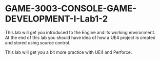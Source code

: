 # GAME-3003-CONSOLE-GAME-DEVELOPMENT-I-Lab1-2
This lab will get you introduced to the Engine and its working environment. At the end of this lab you should have idea of how a UE4 project is created and stored using source control.

This lab will get you a bit more practice with UE4 and Perforce.
